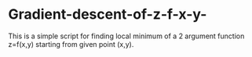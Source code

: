 # Gradient-descent-of-z-f-x-y-
This is a simple script for finding local minimum of a 2 argument function z=f(x,y) starting from given point (x,y).
